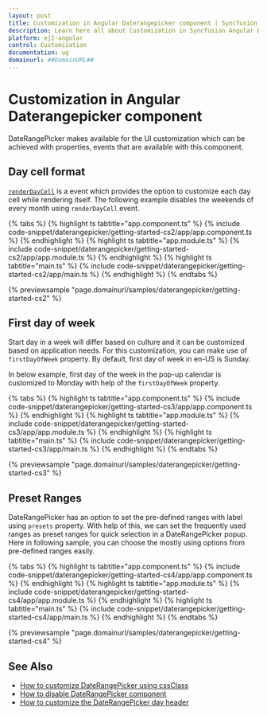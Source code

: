 ```yaml
---
layout: post
title: Customization in Angular Daterangepicker component | Syncfusion
description: Learn here all about Customization in Syncfusion Angular Daterangepicker component of Syncfusion Essential JS 2 and more.
platform: ej2-angular
control: Customization 
documentation: ug
domainurl: ##DomainURL##
---
```


# Customization in Angular Daterangepicker component

DateRangePicker makes available for the UI customization which can be achieved with properties, events that are available with this component.

## Day cell format

[`renderDayCell`](https://ej2.syncfusion.com/angular/documentation/api/daterangepicker/renderDayCellEventArgs#renderdaycelleventargs) is a event which provides the option to customize each day cell while rendering itself.
The following example disables the weekends of every month using `renderDayCell` event.

{% tabs %}
{% highlight ts tabtitle="app.component.ts" %}
{% include code-snippet/daterangepicker/getting-started-cs2/app/app.component.ts %}
{% endhighlight %}
{% highlight ts tabtitle="app.module.ts" %}
{% include code-snippet/daterangepicker/getting-started-cs2/app/app.module.ts %}
{% endhighlight %}
{% highlight ts tabtitle="main.ts" %}
{% include code-snippet/daterangepicker/getting-started-cs2/app/main.ts %}
{% endhighlight %}
{% endtabs %}
  
{% previewsample "page.domainurl/samples/daterangepicker/getting-started-cs2" %}

## First day of week

Start day in a week will differ based on culture and it can be customized based on application needs.
For this customization, you can make use of `firstDayOfWeek` property.
By default, first day of week in en-US is Sunday.

In below example, first day of the week in the pop-up calendar is customized to Monday with help of the `firstDayOfWeek` property.

{% tabs %}
{% highlight ts tabtitle="app.component.ts" %}
{% include code-snippet/daterangepicker/getting-started-cs3/app/app.component.ts %}
{% endhighlight %}
{% highlight ts tabtitle="app.module.ts" %}
{% include code-snippet/daterangepicker/getting-started-cs3/app/app.module.ts %}
{% endhighlight %}
{% highlight ts tabtitle="main.ts" %}
{% include code-snippet/daterangepicker/getting-started-cs3/app/main.ts %}
{% endhighlight %}
{% endtabs %}
  
{% previewsample "page.domainurl/samples/daterangepicker/getting-started-cs3" %}

## Preset Ranges

DateRangePicker has an option to set the pre-defined ranges with label using `presets` property.
With help of this, we can set the frequently used ranges as preset ranges for quick selection in a DateRangePicker popup.
Here in following sample, you can choose the mostly using options from pre-defined ranges easily.

{% tabs %}
{% highlight ts tabtitle="app.component.ts" %}
{% include code-snippet/daterangepicker/getting-started-cs4/app/app.component.ts %}
{% endhighlight %}
{% highlight ts tabtitle="app.module.ts" %}
{% include code-snippet/daterangepicker/getting-started-cs4/app/app.module.ts %}
{% endhighlight %}
{% highlight ts tabtitle="main.ts" %}
{% include code-snippet/daterangepicker/getting-started-cs4/app/main.ts %}
{% endhighlight %}
{% endtabs %}
  
{% previewsample "page.domainurl/samples/daterangepicker/getting-started-cs4" %}

## See Also

* [How to customize DateRangePicker using cssClass](./how-to/customization-using-cssclass)
* [How to disable DateRangePicker component](./how-to/disable-placeholder-readonly)
* [How to customize the DateRangePicker day header](./how-to/customize-the-daterangepicker-day-header)